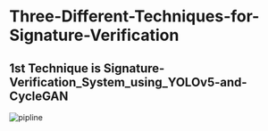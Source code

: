 # Three-Different-Techniques-for-Signature-Verification

## 1st Technique is Signature-Verification_System_using_YOLOv5-and-CycleGAN

![pipline](Images/pipline.png)